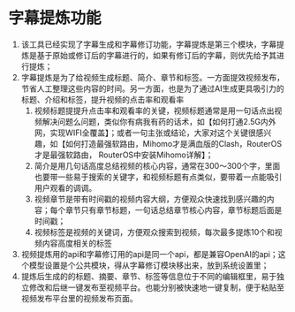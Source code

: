 # 字幕提炼功能

1. 该工具已经实现了字幕生成和字幕修订功能，字幕提炼是第三个模块，字幕提炼是基于原始或修订后的字幕进行的，如果有修订后的字幕，则优先给予其进行提炼；
2. 字幕提炼是为了给视频生成标题、简介、章节和标签。一方面提效视频发布，节省人工整理这些内容的时间。另一方面，也是为了通过AI生成更具吸引力的标题、介绍和标签，提升视频的点击率和观看率
   1. 视频标题提提升点击率和观看率的关键，视频标题通常是用一句话点出视频解决问题么问题，类似你有病我有药的话术，如【如何打通2.5G内外网，实现WIFI全覆盖】；或者一句主张或结论，大家对这个关键很感兴趣，如【如何打造最强软路由，Mihomo才是满血版的Clash，RouterOS才是最强软路由， RouterOS中安装Mihomo详解】；
   2. 简介是用几句话高度总结视频的核心内容，通常在300～300个字，里面也要带一些易于搜索的关键字，和视频标题有点类似，要带着一点能吸引用户观看的调调。
   3. 视频章节是带有时间戳的视频内容大纲，方便观众快速找到感兴趣的内容；每个章节只有章节标题，一句话总结章节核心内容，章节标题后面是时间戳；
   4. 视频标签是视频的关键词，方便观众搜索到视频，每次最多提炼10个和视频内容高度相关的标签
3. 视频提炼用的api和字幕修订用的api是同一个api，都是兼容OpenAI的api；这个模型设置是个公共模块，得从字幕修订模块移出来，放到系统设置里；
4. 提炼后生成的的标题、摘要、章节、标签等信息位于不同的编辑框里，易于独立修改和后继一键发布至视频平台。也能分别被快速地一键复制，便于粘贴至视频发布平台里的视频发布页面。
